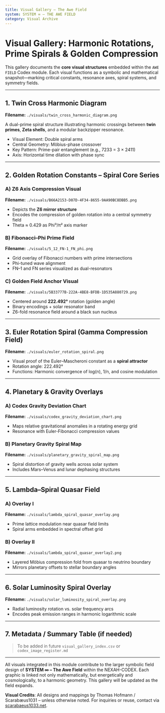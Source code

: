 ```yaml
---
title: Visual Gallery – The Awe Field
system: SYSTEM ∞ – THE AWE FIELD
category: Visual Archive
---
```


# Visual Gallery: Harmonic Rotations, Prime Spirals & Golden Compression

This gallery documents the **core visual structures** embedded within the `AWE FIELD` Codex module. Each visual functions as a symbolic and mathematical snapshot—marking critical constants, resonance axes, spiral systems, and symmetry fields.

---

## 1. Twin Cross Harmonic Diagram

**Filename:** `./visuals/twin_cross_harmonic_diagram.png`

A dual-prime spiral structure illustrating harmonic crossings between **twin primes**, **Zeta shells**, and a modular backzipper resonance.

* Visual Element: Double spiral arms
* Central Geometry: Möbius-phase crossover
* Key Pattern: Prime-pair entanglement (e.g., 7233 = 3 × 2411)
* Axis: Horizontal time dilation with phase sync

---

## 2. Golden Rotation Constants – Spiral Core Series

### A) Z6 Axis Compression Visual

**Filename:** `./visuals/B66A2153-D07D-4F34-8655-9AA90BC8DBB5.png`

* Depicts the **Z6 mirror structure**
* Encodes the compression of golden rotation into a central symmetry field
* Theta ≈ 0.429 as Phi³/π² axis marker

### B) Fibonacci–Phi Prime Field

**Filename:** `./visuals/5_12_FN-1_FN_phi.png`

* Grid overlay of Fibonacci numbers with prime intersections
* Phi-tuned wave alignment
* FN–1 and FN series visualized as dual-resonators

### C) Golden Field Anchor Visual

**Filename:** `./visuals/5B33777B-222A-4BE8-BFDB-1D535A880729.png`

* Centered around **222.492°** rotation (golden angle)
* Binary encodings + solar resonator band
* Z6-fold resonance field around a black sun nucleus

---

## 3. Euler Rotation Spiral (Gamma Compression Field)

**Filename:** `./visuals/euler_rotation_spiral.png`

* Visual proof of the Euler–Mascheroni constant as a **spiral attractor**
* Rotation angle: 222.492°
* Functions: Harmonic convergence of log(n), 1/n, and cosine modulation

---

## 4. Planetary & Gravity Overlays

### A) Codex Gravity Deviation Chart

**Filename:** `./visuals/codex_gravity_deviation_chart.png`

* Maps relative gravitational anomalies in a rotating energy grid
* Resonance with Euler-Fibonacci compression values

### B) Planetary Gravity Spiral Map

**Filename:** `./visuals/planetary_gravity_spiral_map.png`

* Spiral distortion of gravity wells across solar system
* Includes Mars–Venus and lunar dephasing structures

---

## 5. Lambda–Spiral Quasar Field

### A) Overlay I

**Filename:** `./visuals/lambda_spiral_quasar_overlay.png`

* Prime lattice modulation near quasar field limits
* Spiral arms embedded in spectral offset grid

### B) Overlay II

**Filename:** `./visuals/lambda_spiral_quasar_overlay2.png`

* Layered Möbius compression fold from quasar to neutrino boundary
* Mirrors planetary offsets to stellar boundary angles

---

## 6. Solar Luminosity Spiral Overlay

**Filename:** `./visuals/solar_luminosity_spiral_overlay.png`

* Radial luminosity rotation vs. solar frequency arcs
* Encodes peak emission ranges in harmonic logarithmic scale

---

## 7. Metadata / Summary Table (if needed)

> To be added in future `visual_gallery_index.csv` or `codex_image_register.md`

---

All visuals integrated in this module contribute to the larger symbolic field design of **SYSTEM ∞ – The Awe Field** within the NEXAH-CODEX. Each graphic is linked not only mathematically, but energetically and cosmologically, to a harmonic geometry. This gallery will be updated as the field expands.

**Visual Credits**: All designs and mappings by Thomas Hofmann / Scarabæus1031 – unless otherwise noted. For inquiries or reuse, contact via [scarabaeus1033.net](https://www.scarabaeus1033.net).
